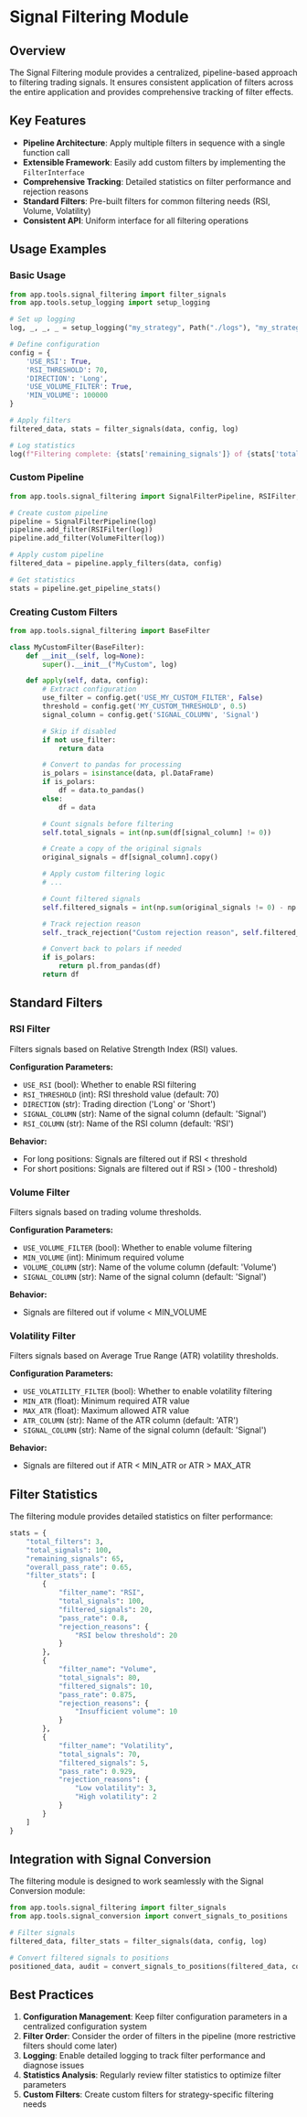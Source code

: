# Signal Filtering Module

## Overview

The Signal Filtering module provides a centralized, pipeline-based approach to filtering trading signals. It ensures consistent application of filters across the entire application and provides comprehensive tracking of filter effects.

## Key Features

- **Pipeline Architecture**: Apply multiple filters in sequence with a single function call
- **Extensible Framework**: Easily add custom filters by implementing the `FilterInterface`
- **Comprehensive Tracking**: Detailed statistics on filter performance and rejection reasons
- **Standard Filters**: Pre-built filters for common filtering needs (RSI, Volume, Volatility)
- **Consistent API**: Uniform interface for all filtering operations

## Usage Examples

### Basic Usage

```python
from app.tools.signal_filtering import filter_signals
from app.tools.setup_logging import setup_logging

# Set up logging
log, _, _, _ = setup_logging("my_strategy", Path("./logs"), "my_strategy.log")

# Define configuration
config = {
    'USE_RSI': True,
    'RSI_THRESHOLD': 70,
    'DIRECTION': 'Long',
    'USE_VOLUME_FILTER': True,
    'MIN_VOLUME': 100000
}

# Apply filters
filtered_data, stats = filter_signals(data, config, log)

# Log statistics
log(f"Filtering complete: {stats['remaining_signals']} of {stats['total_signals']} signals passed", "info")
```

### Custom Pipeline

```python
from app.tools.signal_filtering import SignalFilterPipeline, RSIFilter, VolumeFilter

# Create custom pipeline
pipeline = SignalFilterPipeline(log)
pipeline.add_filter(RSIFilter(log))
pipeline.add_filter(VolumeFilter(log))

# Apply custom pipeline
filtered_data = pipeline.apply_filters(data, config)

# Get statistics
stats = pipeline.get_pipeline_stats()
```

### Creating Custom Filters

```python
from app.tools.signal_filtering import BaseFilter

class MyCustomFilter(BaseFilter):
    def __init__(self, log=None):
        super().__init__("MyCustom", log)

    def apply(self, data, config):
        # Extract configuration
        use_filter = config.get('USE_MY_CUSTOM_FILTER', False)
        threshold = config.get('MY_CUSTOM_THRESHOLD', 0.5)
        signal_column = config.get('SIGNAL_COLUMN', 'Signal')

        # Skip if disabled
        if not use_filter:
            return data

        # Convert to pandas for processing
        is_polars = isinstance(data, pl.DataFrame)
        if is_polars:
            df = data.to_pandas()
        else:
            df = data

        # Count signals before filtering
        self.total_signals = int(np.sum(df[signal_column] != 0))

        # Create a copy of the original signals
        original_signals = df[signal_column].copy()

        # Apply custom filtering logic
        # ...

        # Count filtered signals
        self.filtered_signals = int(np.sum(original_signals != 0) - np.sum(df[signal_column] != 0))

        # Track rejection reason
        self._track_rejection("Custom rejection reason", self.filtered_signals)

        # Convert back to polars if needed
        if is_polars:
            return pl.from_pandas(df)
        return df
```

## Standard Filters

### RSI Filter

Filters signals based on Relative Strength Index (RSI) values.

**Configuration Parameters:**

- `USE_RSI` (bool): Whether to enable RSI filtering
- `RSI_THRESHOLD` (int): RSI threshold value (default: 70)
- `DIRECTION` (str): Trading direction ('Long' or 'Short')
- `SIGNAL_COLUMN` (str): Name of the signal column (default: 'Signal')
- `RSI_COLUMN` (str): Name of the RSI column (default: 'RSI')

**Behavior:**

- For long positions: Signals are filtered out if RSI < threshold
- For short positions: Signals are filtered out if RSI > (100 - threshold)

### Volume Filter

Filters signals based on trading volume thresholds.

**Configuration Parameters:**

- `USE_VOLUME_FILTER` (bool): Whether to enable volume filtering
- `MIN_VOLUME` (int): Minimum required volume
- `VOLUME_COLUMN` (str): Name of the volume column (default: 'Volume')
- `SIGNAL_COLUMN` (str): Name of the signal column (default: 'Signal')

**Behavior:**

- Signals are filtered out if volume < MIN_VOLUME

### Volatility Filter

Filters signals based on Average True Range (ATR) volatility thresholds.

**Configuration Parameters:**

- `USE_VOLATILITY_FILTER` (bool): Whether to enable volatility filtering
- `MIN_ATR` (float): Minimum required ATR value
- `MAX_ATR` (float): Maximum allowed ATR value
- `ATR_COLUMN` (str): Name of the ATR column (default: 'ATR')
- `SIGNAL_COLUMN` (str): Name of the signal column (default: 'Signal')

**Behavior:**

- Signals are filtered out if ATR < MIN_ATR or ATR > MAX_ATR

## Filter Statistics

The filtering module provides detailed statistics on filter performance:

```python
stats = {
    "total_filters": 3,
    "total_signals": 100,
    "remaining_signals": 65,
    "overall_pass_rate": 0.65,
    "filter_stats": [
        {
            "filter_name": "RSI",
            "total_signals": 100,
            "filtered_signals": 20,
            "pass_rate": 0.8,
            "rejection_reasons": {
                "RSI below threshold": 20
            }
        },
        {
            "filter_name": "Volume",
            "total_signals": 80,
            "filtered_signals": 10,
            "pass_rate": 0.875,
            "rejection_reasons": {
                "Insufficient volume": 10
            }
        },
        {
            "filter_name": "Volatility",
            "total_signals": 70,
            "filtered_signals": 5,
            "pass_rate": 0.929,
            "rejection_reasons": {
                "Low volatility": 3,
                "High volatility": 2
            }
        }
    ]
}
```

## Integration with Signal Conversion

The filtering module is designed to work seamlessly with the Signal Conversion module:

```python
from app.tools.signal_filtering import filter_signals
from app.tools.signal_conversion import convert_signals_to_positions

# Filter signals
filtered_data, filter_stats = filter_signals(data, config, log)

# Convert filtered signals to positions
positioned_data, audit = convert_signals_to_positions(filtered_data, config, log)
```

## Best Practices

1. **Configuration Management**: Keep filter configuration parameters in a centralized configuration system
2. **Filter Order**: Consider the order of filters in the pipeline (more restrictive filters should come later)
3. **Logging**: Enable detailed logging to track filter performance and diagnose issues
4. **Statistics Analysis**: Regularly review filter statistics to optimize filter parameters
5. **Custom Filters**: Create custom filters for strategy-specific filtering needs
